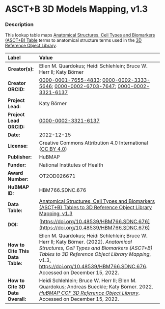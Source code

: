 # ASCT+B 3D Models Mapping, v1.3

### Description
This lookup table maps [Anatomical Structures, Cell Types and Biomarkers (ASCT+B) Table](https://humanatlas.io/asctb-tables) terms to anatomical structure terms used in the [3D Reference Object Library](https://humanatlas.io/3d-reference-library).

| Label | Value |
| :------------- |:-------------|
| **Creator(s):** | Ellen M. Quardokus; Heidi Schlehlein; Bruce W. Herr II; Katy Börner |
| **Creator ORCID:** | [0000-0001-7655-4833](https://orcid.org/0000-0001-7655-4833); [0000-0002-3333-5646](https://orcid.org/0000-0002-3333-5646); [0000-0002-6703-7647](https://orcid.org/0000-0002-6703-7647); [0000-0002-3321-6137](https://orcid.org/0000-0002-3321-6137) |
| **Project Lead:** | Katy B&ouml;rner |
| **Project Lead ORCID:** | [0000-0002-3321-6137](https://orcid.org/0000-0002-3321-6137) |
| **Date:** | 2022-12-15 |
| **License:** | Creative Commons Attribution 4.0 International ([CC BY 4.0](https://creativecommons.org/licenses/by/4.0/)) |
| **Publisher:** | HuBMAP |
| **Funder:** | National Institutes of Health |
| **Award Number:** | OT2OD026671 |
| **HuBMAP ID:** | HBM766.SDNC.676 |
| **Data Table:** | [Anatomical Structures, Cell Types and Biomarkers (ASCT+B) Tables to 3D Reference Object Library Mapping, v1.3](https://cdn.humanatlas.io/hra-releases/v1.3/models/asct-b-3d-models-mapping.csv) |
| **DOI:** | [https://doi.org/10.48539/HBM766.SDNC.676](https://doi.org/10.48539/HBM766.SDNC.676) |
| **How to Cite This Data Table:** | Ellen M. Quardokus; Heidi Schlehlein; Bruce W. Herr II; Katy Börner. (2022). *Anatomical Structures, Cell Types and Biomarkers (ASCT+B) Tables to 3D Reference Object Library Mapping*, v1.3, https://doi.org/10.48539/HBM766.SDNC.676.  Accessed on December 15, 2022. |
| **How to Cite 3D Data Overall:** |  Heidi Schlehlein; Bruce W. Herr II; Ellen M. Quardokus; Andreas Bueckle; Katy B&ouml;rner. 2022. [*HuBMAP CCF 3D Reference Object Library*](https://humanatlas.io/3d-reference-library). Accessed on December 15, 2022.
